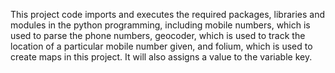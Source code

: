 This project code imports and executes the required packages, libraries and modules in the python programming, including mobile numbers, which is used to parse the phone numbers, geocoder, which is used to track the location of a particular mobile number given, and folium, which is used to create maps in this project. It will also assigns a value to the variable key.
